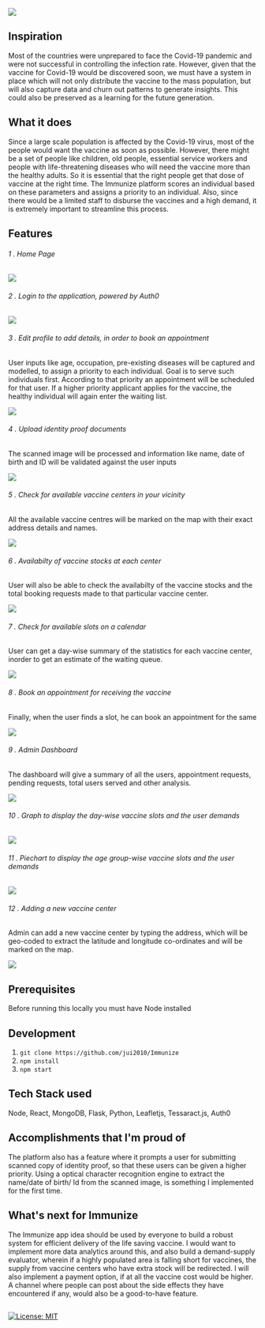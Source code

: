 ![](https://github.com/jui2010/Immunize/blob/master/frontend/src/assets/immunize_logo_gif.gif)
## Inspiration
Most of the countries were unprepared to face the Covid-19 pandemic and were not successful in controlling the infection rate. However, given that the vaccine for Covid-19 would be discovered soon, we must have a system in place which will not only distribute the vaccine to the mass population, but will also capture data and churn out patterns to generate insights. This could also be preserved as a learning for the future generation.


## What it does
Since a large scale population is affected by the Covid-19 virus, most of the people would want the vaccine as soon as possible. However, there might be a set of people like children, old people, essential service workers and people with life-threatening diseases who will need the vaccine more than the healthy adults. So it is essential that the right people get that dose of vaccine at the right time. The Immunize platform scores an individual based on these parameters and assigns a priority to an individual.
Also, since there would be a limited staff to disburse the vaccines and a high demand, it is extremely important to streamline this process.


## Features
###### 1 . Home Page

![](https://github.com/jui2010/Immunize/blob/master/frontend/src/assets/home_gif.gif)


###### 2 . Login to the application, powered by Auth0

![](https://github.com/jui2010/Immunize/blob/master/frontend/src/assets/Screenshot%20(107).png)


###### 3 . Edit profile to add details, in order to book an appointment
User inputs like age, occupation, pre-existing diseases will be captured and modelled, to assign a priority to each individual. Goal is to serve such individuals first. According to that priority an appointment will be scheduled for that user. If a higher priority applicant applies for the vaccine, the healthy individual will again enter the waiting list.

![](https://github.com/jui2010/Immunize/blob/master/frontend/src/assets/profile_gif.gif)

###### 4 . Upload identity proof documents
The scanned image will be processed and information like name, date of birth and ID will be validated against the user inputs

![](https://github.com/jui2010/Immunize/blob/master/frontend/src/assets/ocr_gif.gif)

###### 5 . Check for available vaccine centers in your vicinity
All the available vaccine centres will be marked on the map with their exact address details and names.

![](https://github.com/jui2010/Immunize/blob/master/frontend/src/assets/vc_centers_gif.gif)

###### 6 . Availabilty of vaccine stocks at each center
User will also be able to check the availabilty of the vaccine stocks and the total booking requests made to that particular vaccine center.

![](https://github.com/jui2010/Immunize/blob/master/frontend/src/assets/vc_centers_stocks_gif.gif)

###### 7 . Check for available slots on a calendar
User can get a day-wise summary of the statistics for each vaccine center, inorder to get an estimate of the waiting queue.

![](https://github.com/jui2010/Immunize/blob/master/frontend/src/assets/calendar_gif.gif)

###### 8 . Book an appointment for receiving the vaccine
Finally, when the user finds a slot, he can book an appointment for the same

![](https://github.com/jui2010/Immunize/blob/master/frontend/src/assets/book_app_gif.gif)

###### 9 . Admin Dashboard
The dashboard will give a summary of all the users, appointment requests, pending requests, total users served and other analysis.

![](https://github.com/jui2010/Immunize/blob/master/frontend/src/assets/admin_db.png)

###### 10 . Graph to display the day-wise vaccine slots and the user demands

![](https://github.com/jui2010/Immunize/blob/master/frontend/src/assets/graph_gif.gif)

###### 11 . Piechart to display the age group-wise vaccine slots and the user demands

![](https://github.com/jui2010/Immunize/blob/master/frontend/src/assets/pie_gif.gif)

###### 12 . Adding a new vaccine center
Admin can add a new vaccine center by typing the address, which will be geo-coded to extract the latitude and longitude co-ordinates and will be marked on the map. 

![](https://github.com/jui2010/Immunize/blob/master/frontend/src/assets/new_center_gif.gif)


## Prerequisites
Before running this locally you must have Node installed

## Development

1. ```git clone https://github.com/jui2010/Immunize```
2. ```npm install```
3. ```npm start```

## Tech Stack used
Node, React, MongoDB, Flask, Python, Leafletjs, Tessaract.js, Auth0


## Accomplishments that I'm proud of
The platform also has a feature where it prompts a user for submitting scanned copy of identity proof, so that these users can be given a higher priority. Using a optical character recognition engine to extract the name/date of birth/ Id from the scanned image, is something I implemented for the first time.

## What's next for Immunize
The Immunize app idea should be used by everyone to build a robust system for efficient delivery of the life saving vaccine. I would want to implement more data analytics around this, and also build a demand-supply evaluator, wherein if a highly populated area is falling short for vaccines, the supply from vaccine centers who have extra stock will be redirected. I will also implement a payment option, if at all the vaccine cost would be higher. A channel where people can post about the side effects they have encountered if any, would also be a good-to-have feature.

## 
[![License: MIT](https://img.shields.io/badge/License-MIT-yellow.svg)](https://opensource.org/licenses/MIT)
